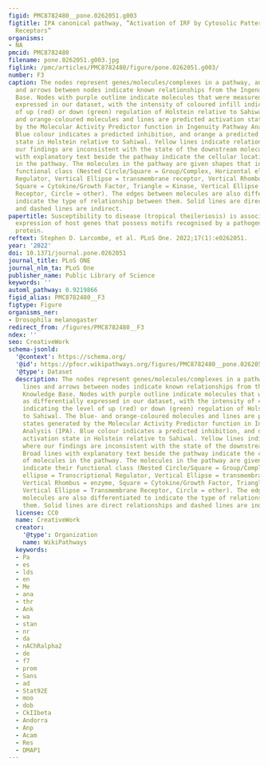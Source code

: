 ```yaml
---
figid: PMC8782480__pone.0262051.g003
figtitle: IPA canonical pathway, “Activation of IRF by Cytosolic Pattern Recognition
  Receptors”
organisms:
- NA
pmcid: PMC8782480
filename: pone.0262051.g003.jpg
figlink: /pmc/articles/PMC8782480/figure/pone.0262051.g003/
number: F3
caption: The nodes represent genes/molecules/complexes in a pathway, and the lines
  and arrows between nodes indicate known relationships from the Ingenuity Knowledge
  Base. Nodes with purple outline indicate molecules that were measured as differentially
  expressed in our dataset, with the intensity of coloured infill indicating the level
  of up (red) or down (green) regulation of Holstein relative to Sahiwal. The blue-
  and orange-coloured molecules and lines are predicted activation states generated
  by the Molecular Activity Predictor function in Ingenuity Pathway Analysis (IPA).
  Blue colour indicates a predicted inhibition, and orange a predicted activation
  state in Holstein relative to Sahiwal. Yellow lines indicate relationships where
  our findings are inconsistent with the state of the downstream molecule. Broad lines
  with explanatory text beside the pathway indicate the cellular location of molecules
  in the pathway. The molecules in the pathway are given shapes that indicate their
  functional class (Nested Circle/Square = Group/Complex, Horizontal ellipse = Transcriptional
  Regulator, Vertical Ellipse = transmembrane receptor, Vertical Rhombus = enzyme,
  Square = Cytokine/Growth Factor, Triangle = Kinase, Vertical Ellipse = Transmembrane
  Receptor, Circle = other). The edges between molecules are also differentiated to
  indicate the type of relationship between them. Solid lines are direct relationships
  and dashed lines are indirect.
papertitle: Susceptibility to disease (tropical theileriosis) is associated with differential
  expression of host genes that possess motifs recognised by a pathogen DNA binding
  protein.
reftext: Stephen D. Larcombe, et al. PLoS One. 2022;17(1):e0262051.
year: '2022'
doi: 10.1371/journal.pone.0262051
journal_title: PLoS ONE
journal_nlm_ta: PLoS One
publisher_name: Public Library of Science
keywords: ''
automl_pathway: 0.9219866
figid_alias: PMC8782480__F3
figtype: Figure
organisms_ner:
- Drosophila melanogaster
redirect_from: /figures/PMC8782480__F3
ndex: ''
seo: CreativeWork
schema-jsonld:
  '@context': https://schema.org/
  '@id': https://pfocr.wikipathways.org/figures/PMC8782480__pone.0262051.g003.html
  '@type': Dataset
  description: The nodes represent genes/molecules/complexes in a pathway, and the
    lines and arrows between nodes indicate known relationships from the Ingenuity
    Knowledge Base. Nodes with purple outline indicate molecules that were measured
    as differentially expressed in our dataset, with the intensity of coloured infill
    indicating the level of up (red) or down (green) regulation of Holstein relative
    to Sahiwal. The blue- and orange-coloured molecules and lines are predicted activation
    states generated by the Molecular Activity Predictor function in Ingenuity Pathway
    Analysis (IPA). Blue colour indicates a predicted inhibition, and orange a predicted
    activation state in Holstein relative to Sahiwal. Yellow lines indicate relationships
    where our findings are inconsistent with the state of the downstream molecule.
    Broad lines with explanatory text beside the pathway indicate the cellular location
    of molecules in the pathway. The molecules in the pathway are given shapes that
    indicate their functional class (Nested Circle/Square = Group/Complex, Horizontal
    ellipse = Transcriptional Regulator, Vertical Ellipse = transmembrane receptor,
    Vertical Rhombus = enzyme, Square = Cytokine/Growth Factor, Triangle = Kinase,
    Vertical Ellipse = Transmembrane Receptor, Circle = other). The edges between
    molecules are also differentiated to indicate the type of relationship between
    them. Solid lines are direct relationships and dashed lines are indirect.
  license: CC0
  name: CreativeWork
  creator:
    '@type': Organization
    name: WikiPathways
  keywords:
  - Pa
  - es
  - lds
  - en
  - Me
  - ana
  - thr
  - Ank
  - wa
  - stan
  - nr
  - da
  - nAChRalpha2
  - de
  - f7
  - prom
  - Sans
  - ad
  - Stat92E
  - moo
  - dob
  - CkIIbeta
  - Andorra
  - Anp
  - Acam
  - Res
  - DMAP1
---
```


